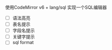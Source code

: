 使用CodeMirror v6 + lang/sql 实现一个SQL编辑器
+ [ ] 语法高亮
+ [ ] 表名提示
+ [ ] 字段名提示
+ [ ] 关键字提示
+ [ ] sql format